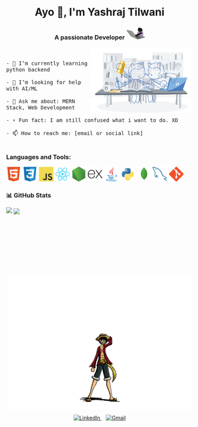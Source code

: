 <h1 align="center">Ayo 👋, I'm Yashraj Tilwani</h1>
<h3 align="center">
  A passionate Developer
  <img alt="dev_cat" src="https://raw.githubusercontent.com/yashrajtilwani/yashrajtilwani/main/dev_cat.gif" width="50"> 
</h3>

<img width="55%" align="right" alt="Bootcamp" src="https://raw.githubusercontent.com/yashrajtilwani/yashrajtilwani/main/workbench.svg"/>

<p align="left">
  <samp>
    <br><br>
    - 🌱 I’m currently learning python backend
    <br><br>
    - 🤔 I’m looking for help with AI/ML
    <br><br>
    - 💬 Ask me about: MERN Stack, Web Development
    <br><br>
    - ⚡ Fun fact: I am still confused what i want to do. XD
    <br><br>
    - 📫 How to reach me: [email or social link]
    <br><br>
  </samp>
</p>

<h3 align="left">Languages and Tools:</h3>
<p align="left">
  <!-- Frontend -->
  <img src="https://raw.githubusercontent.com/devicons/devicon/master/icons/html5/html5-original.svg" alt="HTML5" width="40" height="40"/>
  <img src="https://raw.githubusercontent.com/devicons/devicon/master/icons/css3/css3-original.svg" alt="CSS3" width="40" height="40"/>
  <img src="https://raw.githubusercontent.com/devicons/devicon/master/icons/javascript/javascript-original.svg" alt="JavaScript" width="40" height="40"/>
  <img src="https://raw.githubusercontent.com/devicons/devicon/master/icons/react/react-original.svg" alt="React" width="40" height="40"/>
  
  <!-- Backend -->
  <img src="https://raw.githubusercontent.com/devicons/devicon/master/icons/nodejs/nodejs-original.svg" alt="Node.js" width="40" height="40"/>
  <img src="https://raw.githubusercontent.com/devicons/devicon/master/icons/express/express-original.svg" alt="Express.js" width="40" height="40"/>
  <img src="https://raw.githubusercontent.com/devicons/devicon/master/icons/java/java-original.svg" alt="Java" width="40" height="40"/>
  <img src="https://raw.githubusercontent.com/devicons/devicon/master/icons/python/python-original.svg" alt="Python" width="40" height="40"/>
  
  <!-- Databases -->
  <img src="https://raw.githubusercontent.com/devicons/devicon/master/icons/mongodb/mongodb-original.svg" alt="MongoDB" width="40" height="40"/>
  <img src="https://raw.githubusercontent.com/devicons/devicon/master/icons/mysql/mysql-original.svg" alt="MySQL" width="40" height="40"/>
  
  <!-- Tools -->
  <img src="https://raw.githubusercontent.com/devicons/devicon/master/icons/git/git-original.svg" alt="Git" width="40" height="40"/>
</p>


<h3 align="left">📊 GitHub Stats</h3>
<img align="left" height="180em" src="https://github-readme-stats.vercel.app/api/top-langs/?username=yashrajtilwani&layout=compact&theme=radical" />
<p>&nbsp;<img align="center" height="180em" src="https://github-readme-stats.vercel.app/api?username=yashrajtilwani&show_icons=true&locale=en&theme=radical" /></p>

<p align="center">
  <img align="center" alt="OnePiece_Luffy" src="https://raw.githubusercontent.com/dev-akshat/archive/main/images/gifs/anime/luffy.gif"/>
</p>

<p align="center">
  <a href="https://linkedin.com/in/yashraj-tilwani-7b8005251" target="_blank">
    <img src="https://img.shields.io/badge/LinkedIn-0A66C2?style=for-the-badge&logo=linkedin&logoColor=white" alt="LinkedIn"/>
  </a>
  &nbsp;&nbsp;
  <a href="mailto:yashrajtilwani73099@gmail.com">
    <img src="https://img.shields.io/badge/Gmail-D14836?style=for-the-badge&logo=gmail&logoColor=white" alt="Gmail"/>
  </a>
</p>
